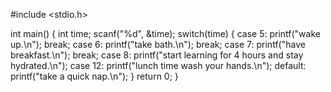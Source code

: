 #include <stdio.h>

int main() {
int time;
scanf("%d", &time);
    switch(time)
    {
        case 5:
        printf("wake up.\n");
        break;
        case 6:
        printf("take bath.\n");
        break;
        case 7:
        printf("have breakfast.\n");
        break;
        case 8:
        printf("start learning for 4 hours and stay hydrated.\n");
        case 12:
        printf("lunch time wash your hands.\n");
        default:
        printf("take a quick nap.\n");
    }
    return 0;
}
